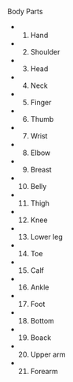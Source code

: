 Body Parts

- 1. Hand
- 2. Shoulder
- 3. Head
- 4. Neck
- 5. Finger
- 6. Thumb
- 7. Wrist
- 8. Elbow
- 9. Breast
- 10. Belly
- 11. Thigh
- 12. Knee
- 13. Lower leg
- 14. Toe
- 15. Calf
- 16. Ankle
- 17. Foot
- 18. Bottom
- 19. Boack
- 20. Upper arm
- 21. Forearm

